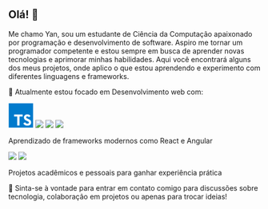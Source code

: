 ## Olá! 👋

Me chamo Yan, sou um estudante de Ciência da Computação apaixonado por programação e desenvolvimento de software. 
Aspiro me tornar um programador competente e estou sempre em busca de aprender novas tecnologias e aprimorar minhas habilidades.
Aqui você encontrará alguns dos meus projetos, onde aplico o que estou aprendendo e experimento com diferentes linguagens e frameworks.

🔭 Atualmente estou focado em Desenvolvimento web com:

<p>
  <img src="https://raw.githubusercontent.com/devicons/devicon/6910f0503efdd315c8f9b858234310c06e04d9c0/icons/typescript/typescript-original.svg" width="50" />
  <img src="https://cdn.jsdelivr.net/gh/devicons/devicon/icons/javascript/javascript-original.svg" width="50" />
  <img src="https://cdn.jsdelivr.net/gh/devicons/devicon/icons/html5/html5-original.svg" width="50" />
  <img src="https://cdn.jsdelivr.net/gh/devicons/devicon/icons/css3/css3-original.svg" width="50" />
</p>


Aprendizado de frameworks modernos como React e Angular

<p>
  <img src="https://cdn.jsdelivr.net/gh/devicons/devicon/icons/react/react-original.svg" width="50" />
  <img src="https://cdn.jsdelivr.net/gh/devicons/devicon/icons/angularjs/angularjs-original.svg" width="50" />
</p>


Projetos acadêmicos e pessoais para ganhar experiência prática

💬 Sinta-se à vontade para entrar em contato comigo para discussões sobre tecnologia, colaboração em projetos ou apenas para trocar ideias!
